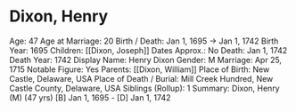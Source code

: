 # Dixon, Henry

Age: 47
Age at Marriage: 20
Birth / Death: Jan 1, 1695 → Jan 1, 1742
Birth Year: 1695
Children: [[Dixon, Joseph]]
Dates Approx.: No
Death: Jan 1, 1742
Death Year: 1742
Display Name: Henry Dixon
Gender: M
Marriage: Apr 25, 1715
Notable Figure: Yes
Parents: [[Dixon, William]]
Place of Birth: New Castle, Delaware, USA
Place of Death / Burial: Mill Creek Hundred, New Castle County, Delaware, USA
Siblings (Rollup): 1
Summary: Dixon, Henry (M) (47 yrs)
[B] Jan 1, 1695 - [D] Jan 1, 1742
